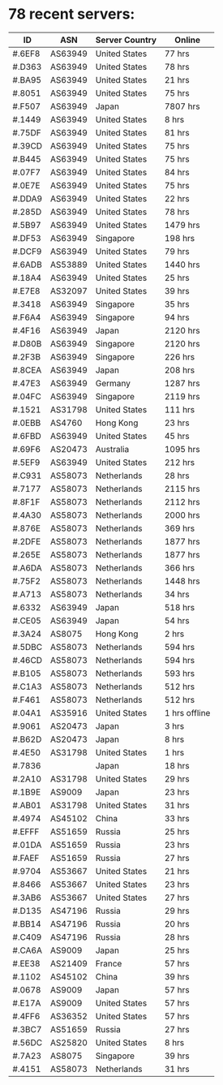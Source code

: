 # 78 recent servers:

| ID | ASN | Server Country | Online |
| ------ | ------ | ------ | ------ |
| #.6EF8 | AS63949 | United States | 77 hrs |
| #.D363 | AS63949 | United States | 78 hrs |
| #.BA95 | AS63949 | United States | 21 hrs |
| #.8051 | AS63949 | United States | 75 hrs |
| #.F507 | AS63949 | Japan | 7807 hrs |
| #.1449 | AS63949 | United States | 8 hrs |
| #.75DF | AS63949 | United States | 81 hrs |
| #.39CD | AS63949 | United States | 75 hrs |
| #.B445 | AS63949 | United States | 75 hrs |
| #.07F7 | AS63949 | United States | 84 hrs |
| #.0E7E | AS63949 | United States | 75 hrs |
| #.DDA9 | AS63949 | United States | 22 hrs |
| #.285D | AS63949 | United States | 78 hrs |
| #.5B97 | AS63949 | United States | 1479 hrs |
| #.DF53 | AS63949 | Singapore | 198 hrs |
| #.DCF9 | AS63949 | United States | 79 hrs |
| #.6ADB | AS53889 | United States | 1440 hrs |
| #.18A4 | AS63949 | United States | 25 hrs |
| #.E7E8 | AS32097 | United States | 39 hrs |
| #.3418 | AS63949 | Singapore | 35 hrs |
| #.F6A4 | AS63949 | Singapore | 94 hrs |
| #.4F16 | AS63949 | Japan | 2120 hrs |
| #.D80B | AS63949 | Singapore | 2120 hrs |
| #.2F3B | AS63949 | Singapore | 226 hrs |
| #.8CEA | AS63949 | Japan | 208 hrs |
| #.47E3 | AS63949 | Germany | 1287 hrs |
| #.04FC | AS63949 | Singapore | 2119 hrs |
| #.1521 | AS31798 | United States | 111 hrs |
| #.0EBB | AS4760 | Hong Kong | 23 hrs |
| #.6FBD | AS63949 | United States | 45 hrs |
| #.69F6 | AS20473 | Australia | 1095 hrs |
| #.5EF9 | AS63949 | United States | 212 hrs |
| #.C931 | AS58073 | Netherlands | 28 hrs |
| #.7177 | AS58073 | Netherlands | 2115 hrs |
| #.8F1F | AS58073 | Netherlands | 2112 hrs |
| #.4A30 | AS58073 | Netherlands | 2000 hrs |
| #.876E | AS58073 | Netherlands | 369 hrs |
| #.2DFE | AS58073 | Netherlands | 1877 hrs |
| #.265E | AS58073 | Netherlands | 1877 hrs |
| #.A6DA | AS58073 | Netherlands | 366 hrs |
| #.75F2 | AS58073 | Netherlands | 1448 hrs |
| #.A713 | AS58073 | Netherlands | 34 hrs |
| #.6332 | AS63949 | Japan | 518 hrs |
| #.CE05 | AS63949 | Japan | 54 hrs |
| #.3A24 | AS8075 | Hong Kong | 2 hrs |
| #.5DBC | AS58073 | Netherlands | 594 hrs |
| #.46CD | AS58073 | Netherlands | 594 hrs |
| #.B105 | AS58073 | Netherlands | 593 hrs |
| #.C1A3 | AS58073 | Netherlands | 512 hrs |
| #.F461 | AS58073 | Netherlands | 512 hrs |
| #.04A1 | AS35916 | United States | 1 hrs offline |
| #.9061 | AS20473 | Japan | 3 hrs |
| #.B62D | AS20473 | Japan | 8 hrs |
| #.4E50 | AS31798 | United States | 1 hrs |
| #.7836 |  | Japan | 18 hrs |
| #.2A10 | AS31798 | United States | 29 hrs |
| #.1B9E | AS9009 | Japan | 23 hrs |
| #.AB01 | AS31798 | United States | 31 hrs |
| #.4974 | AS45102 | China | 33 hrs |
| #.EFFF | AS51659 | Russia | 25 hrs |
| #.01DA | AS51659 | Russia | 23 hrs |
| #.FAEF | AS51659 | Russia | 27 hrs |
| #.9704 | AS53667 | United States | 21 hrs |
| #.8466 | AS53667 | United States | 23 hrs |
| #.3AB6 | AS53667 | United States | 27 hrs |
| #.D135 | AS47196 | Russia | 29 hrs |
| #.BB14 | AS47196 | Russia | 20 hrs |
| #.C409 | AS47196 | Russia | 28 hrs |
| #.CA6A | AS9009 | Japan | 25 hrs |
| #.EE38 | AS21409 | France | 57 hrs |
| #.1102 | AS45102 | China | 39 hrs |
| #.0678 | AS9009 | Japan | 57 hrs |
| #.E17A | AS9009 | United States | 57 hrs |
| #.4FF6 | AS36352 | United States | 57 hrs |
| #.3BC7 | AS51659 | Russia | 27 hrs |
| #.56DC | AS25820 | United States | 8 hrs |
| #.7A23 | AS8075 | Singapore | 39 hrs |
| #.4151 | AS58073 | Netherlands | 31 hrs |

